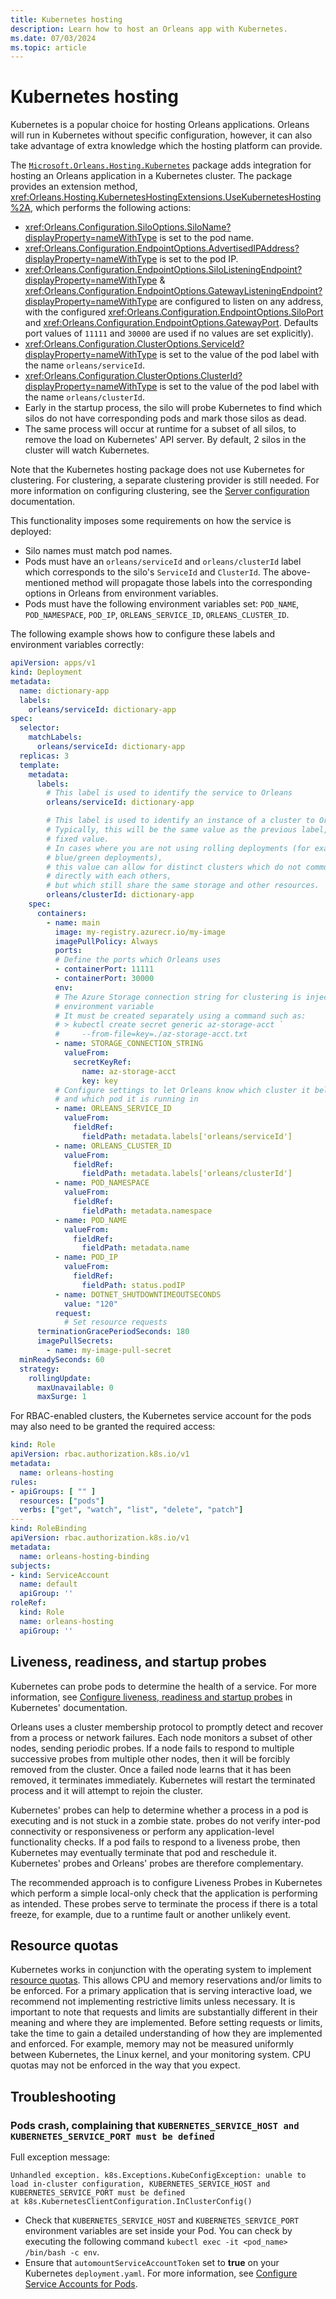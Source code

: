 ```yaml
---
title: Kubernetes hosting
description: Learn how to host an Orleans app with Kubernetes.
ms.date: 07/03/2024
ms.topic: article
---
```


# Kubernetes hosting

Kubernetes is a popular choice for hosting Orleans applications. Orleans will run in Kubernetes without specific configuration, however, it can also take advantage of extra knowledge which the hosting platform can provide.

The [`Microsoft.Orleans.Hosting.Kubernetes`](https://www.nuget.org/packages/Microsoft.Orleans.Hosting.Kubernetes) package adds integration for hosting an Orleans application in a Kubernetes cluster. The package provides an extension method, <xref:Orleans.Hosting.KubernetesHostingExtensions.UseKubernetesHosting%2A>, which performs the following actions:

- <xref:Orleans.Configuration.SiloOptions.SiloName?displayProperty=nameWithType> is set to the pod name.
- <xref:Orleans.Configuration.EndpointOptions.AdvertisedIPAddress?displayProperty=nameWithType> is set to the pod IP.
- <xref:Orleans.Configuration.EndpointOptions.SiloListeningEndpoint?displayProperty=nameWithType> &amp; <xref:Orleans.Configuration.EndpointOptions.GatewayListeningEndpoint?displayProperty=nameWithType> are configured to listen on any address, with the configured <xref:Orleans.Configuration.EndpointOptions.SiloPort> and <xref:Orleans.Configuration.EndpointOptions.GatewayPort>. Defaults port values of `11111` and `30000` are used if no values are set explicitly).
- <xref:Orleans.Configuration.ClusterOptions.ServiceId?displayProperty=nameWithType> is set to the value of the pod label with the name `orleans/serviceId`.
- <xref:Orleans.Configuration.ClusterOptions.ClusterId?displayProperty=nameWithType> is set to the value of the pod label with the name `orleans/clusterId`.
- Early in the startup process, the silo will probe Kubernetes to find which silos do not have corresponding pods and mark those silos as dead.
- The same process will occur at runtime for a subset of all silos, to remove the load on Kubernetes' API server. By default, 2 silos in the cluster will watch Kubernetes.

Note that the Kubernetes hosting package does not use Kubernetes for clustering. For clustering, a separate clustering provider is still needed. For more information on configuring clustering, see the [Server configuration](../host/configuration-guide/server-configuration.md) documentation.

This functionality imposes some requirements on how the service is deployed:

* Silo names must match pod names.
* Pods must have an `orleans/serviceId` and `orleans/clusterId` label which corresponds to the silo's `ServiceId` and `ClusterId`. The above-mentioned method will propagate those labels into the corresponding options in Orleans from environment variables.
* Pods must have the following environment variables set: `POD_NAME`, `POD_NAMESPACE`, `POD_IP`, `ORLEANS_SERVICE_ID`, `ORLEANS_CLUSTER_ID`.

The following example shows how to configure these labels and environment variables correctly:

```yaml
apiVersion: apps/v1
kind: Deployment
metadata:
  name: dictionary-app
  labels:
    orleans/serviceId: dictionary-app
spec:
  selector:
    matchLabels:
      orleans/serviceId: dictionary-app
  replicas: 3
  template:
    metadata:
      labels:
        # This label is used to identify the service to Orleans
        orleans/serviceId: dictionary-app

        # This label is used to identify an instance of a cluster to Orleans.
        # Typically, this will be the same value as the previous label, or any
        # fixed value.
        # In cases where you are not using rolling deployments (for example,
        # blue/green deployments),
        # this value can allow for distinct clusters which do not communicate
        # directly with each others,
        # but which still share the same storage and other resources.
        orleans/clusterId: dictionary-app
    spec:
      containers:
        - name: main
          image: my-registry.azurecr.io/my-image
          imagePullPolicy: Always
          ports:
          # Define the ports which Orleans uses
          - containerPort: 11111
          - containerPort: 30000
          env:
          # The Azure Storage connection string for clustering is injected as an
          # environment variable
          # It must be created separately using a command such as:
          # > kubectl create secret generic az-storage-acct `
          #     --from-file=key=./az-storage-acct.txt
          - name: STORAGE_CONNECTION_STRING
            valueFrom:
              secretKeyRef:
                name: az-storage-acct
                key: key
          # Configure settings to let Orleans know which cluster it belongs to
          # and which pod it is running in
          - name: ORLEANS_SERVICE_ID
            valueFrom:
              fieldRef:
                fieldPath: metadata.labels['orleans/serviceId']
          - name: ORLEANS_CLUSTER_ID
            valueFrom:
              fieldRef:
                fieldPath: metadata.labels['orleans/clusterId']
          - name: POD_NAMESPACE
            valueFrom:
              fieldRef:
                fieldPath: metadata.namespace
          - name: POD_NAME
            valueFrom:
              fieldRef:
                fieldPath: metadata.name
          - name: POD_IP
            valueFrom:
              fieldRef:
                fieldPath: status.podIP
          - name: DOTNET_SHUTDOWNTIMEOUTSECONDS
            value: "120"
          request:
            # Set resource requests
      terminationGracePeriodSeconds: 180
      imagePullSecrets:
        - name: my-image-pull-secret
  minReadySeconds: 60
  strategy:
    rollingUpdate:
      maxUnavailable: 0
      maxSurge: 1
```

For RBAC-enabled clusters, the Kubernetes service account for the pods may also need to be granted the required access:

```yaml
kind: Role
apiVersion: rbac.authorization.k8s.io/v1
metadata:
  name: orleans-hosting
rules:
- apiGroups: [ "" ]
  resources: ["pods"]
  verbs: ["get", "watch", "list", "delete", "patch"]
---
kind: RoleBinding
apiVersion: rbac.authorization.k8s.io/v1
metadata:
  name: orleans-hosting-binding
subjects:
- kind: ServiceAccount
  name: default
  apiGroup: ''
roleRef:
  kind: Role
  name: orleans-hosting
  apiGroup: ''
```

## Liveness, readiness, and startup probes

Kubernetes can probe pods to determine the health of a service. For more information, see [Configure liveness, readiness and startup probes](https://kubernetes.io/docs/tasks/configure-pod-container/configure-liveness-readiness-startup-probes/) in Kubernetes' documentation.

Orleans uses a cluster membership protocol to promptly detect and recover from a process or network failures. Each node monitors a subset of other nodes, sending periodic probes. If a node fails to respond to multiple successive probes from multiple other nodes, then it will be forcibly removed from the cluster. Once a failed node learns that it has been removed, it terminates immediately. Kubernetes will restart the terminated process and it will attempt to rejoin the cluster.

Kubernetes' probes can help to determine whether a process in a pod is executing and is not stuck in a zombie state. probes do not verify inter-pod connectivity or responsiveness or perform any application-level functionality checks. If a pod fails to respond to a liveness probe, then Kubernetes may eventually terminate that pod and reschedule it. Kubernetes' probes and Orleans' probes are therefore complementary.

The recommended approach is to configure Liveness Probes in Kubernetes which perform a simple local-only check that the application is performing as intended. These probes serve to terminate the process if there is a total freeze, for example, due to a runtime fault or another unlikely event.

## Resource quotas

Kubernetes works in conjunction with the operating system to implement [resource quotas](https://kubernetes.io/docs/concepts/policy/resource-quotas/). This allows CPU and memory reservations and/or limits to be enforced. For a primary application that is serving interactive load, we recommend not implementing restrictive limits unless necessary. It is important to note that requests and limits are substantially different in their meaning and where they are implemented. Before setting requests or limits, take the time to gain a detailed understanding of how they are implemented and enforced. For example, memory may not be measured uniformly between Kubernetes, the Linux kernel, and your monitoring system. CPU quotas may not be enforced in the way that you expect.

## Troubleshooting

### Pods crash, complaining that `KUBERNETES_SERVICE_HOST and KUBERNETES_SERVICE_PORT must be defined`

Full exception message:

```Output
Unhandled exception. k8s.Exceptions.KubeConfigException: unable to load in-cluster configuration, KUBERNETES_SERVICE_HOST and KUBERNETES_SERVICE_PORT must be defined
at k8s.KubernetesClientConfiguration.InClusterConfig()
```

* Check that `KUBERNETES_SERVICE_HOST` and `KUBERNETES_SERVICE_PORT` environment variables are set inside your Pod.
You can check by executing the following command `kubectl exec -it <pod_name> /bin/bash -c env`.
* Ensure that `automountServiceAccountToken` set to **true** on your Kubernetes `deployment.yaml`. For more information, see [Configure Service Accounts for Pods](https://kubernetes.io/docs/tasks/configure-pod-container/configure-service-account/).
